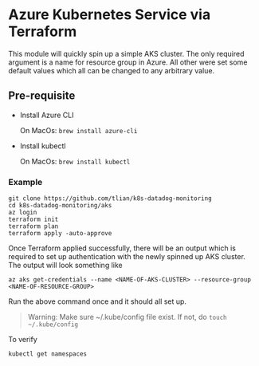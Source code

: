 # Azure Kubernetes Service via Terraform

This module will quickly spin up a simple AKS cluster.
The only required argument is a name for resource group in Azure.
All other were set some default values which all can be changed to any arbitrary value.

## Pre-requisite
 - Install Azure CLI

   On MacOs:  ```brew install azure-cli```
 - Install kubectl

   On MacOs: ```brew install kubectl```

### Example
```
git clone https://github.com/tlian/k8s-datadog-monitoring
cd k8s-datadog-monitoring/aks
az login
terraform init
terraform plan
terraform apply -auto-approve
```
Once Terraform applied successfully, there will be an output which is required to set up authentication with the newly spinned up AKS cluster.
The output will look something like
```
az aks get-credentials --name <NAME-OF-AKS-CLUSTER> --resource-group <NAME-OF-RESOURCE-GROUP>
```
Run the above command once and it should all set up.
> Warning: Make sure ~/.kube/config file exist. If not, do ```touch ~/.kube/config```

To verify
```
kubectl get namespaces
```
